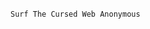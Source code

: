 <div style="text-align: center;">
  <img style="height: 0em;" src="https://github.com/Genera1Developer/Curse/blob/main/assets/curse-cir.png">
</div>

```text
Surf The Cursed Web Anonymous
```
